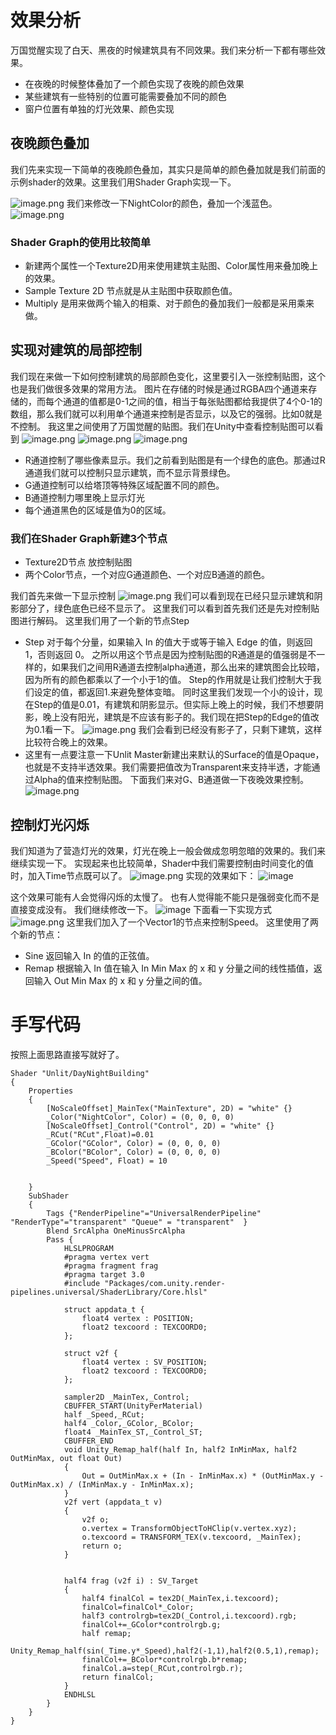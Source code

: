 # 效果分析
万国觉醒实现了白天、黑夜的时候建筑具有不同效果。我们来分析一下都有哪些效果。

- 在夜晚的时候整体叠加了一个颜色实现了夜晚的颜色效果
- 某些建筑有一些特别的位置可能需要叠加不同的颜色
- 窗户位置有单独的灯光效果、颜色实现
## 夜晚颜色叠加
我们先来实现一下简单的夜晚颜色叠加，其实只是简单的颜色叠加就是我们前面的示例shader的效果。这里我们用Shader Graph实现一下。

![image.png](https://note.youdao.com/yws/res/437/WEBRESOURCE2ae6afc60f7e2ecb8479e73a270f802e)
我们来修改一下NightColor的颜色，叠加一个浅蓝色。
![image.png](https://note.youdao.com/yws/res/435/WEBRESOURCE55e7b30ced3c7652af1120dc4c567489)
### Shader Graph的使用比较简单
- 新建两个属性一个Texture2D用来使用建筑主贴图、Color属性用来叠加晚上的效果。
- Sample Texture 2D 节点就是从主贴图中获取颜色值。
- Multiply 是用来做两个输入的相乘、对于颜色的叠加我们一般都是采用乘来做。

## 实现对建筑的局部控制
我们现在来做一下如何控制建筑的局部颜色变化，这里要引入一张控制贴图，这个也是我们做很多效果的常用方法。
图片在存储的时候是通过RGBA四个通道来存储的，而每个通道的值都是0-1之间的值，相当于每张贴图都给我提供了4个0-1的数组，那么我们就可以利用单个通道来控制是否显示，以及它的强弱。比如0就是不控制。
我这里之间使用了万国觉醒的贴图。我们在Unity中查看控制贴图可以看到
![image.png](https://note.youdao.com/yws/res/474/WEBRESOURCE4612f00898f3330dae6db053d9ef579b)
![image.png](https://note.youdao.com/yws/res/476/WEBRESOURCE19702db2495fed62bb997caab21c5dee)
![image.png](https://note.youdao.com/yws/res/478/WEBRESOURCEe9177eee4690d4d1b5e6dfa445a53700)
- R通道控制了哪些像素显示。我们之前看到贴图是有一个绿色的底色。那通过R通道我们就可以控制只显示建筑，而不显示背景绿色。
- G通道控制可以给塔顶等特殊区域配置不同的颜色。
- B通道控制力哪里晚上显示灯光
- 每个通道黑色的区域是值为0的区域。
### 我们在Shader Graph新建3个节点
- Texture2D节点 放控制贴图
- 两个Color节点，一个对应G通道颜色、一个对应B通道的颜色。

我们首先来做一下显示控制
![image.png](https://note.youdao.com/yws/res/483/WEBRESOURCEf6c8870eafe54b37c94c97cba49927d7)
我们可以看到现在已经只显示建筑和阴影部分了，绿色底色已经不显示了。
这里我们可以看到首先我们还是先对控制贴图进行解码。
这里我们用了一个新的节点Step
- Step 对于每个分量，如果输入 In 的值大于或等于输入 Edge 的值，则返回 1，否则返回 0。
之所以用这个节点是因为控制贴图的R通道是的值强弱是不一样的，如果我们之间用R通道去控制alpha通道，那么出来的建筑图会比较暗，因为所有的颜色都乘以了一个小于1的值。
Step的作用就是让我们控制大于我们设定的值，都返回1.来避免整体变暗。
同时这里我们发现一个小的设计，现在Step的值是0.01，有建筑和阴影显示。但实际上晚上的时候，我们不想要阴影，晚上没有阳光，建筑是不应该有影子的。我们现在把Step的Edge的值改为0.1看一下。
![image.png](https://note.youdao.com/yws/res/499/WEBRESOURCE8e629e1f3987a5f62a1dd30f74b00c80)
我们会看到已经没有影子了，只剩下建筑，这样比较符合晚上的效果。
- 这里有一点要注意一下Unlit Master新建出来默认的Surface的值是Opaque，也就是不支持半透效果。我们需要把值改为Transparent来支持半透，才能通过Alpha的值来控制贴图。
下面我们来对G、B通道做一下夜晚效果控制。
![image.png](https://note.youdao.com/yws/res/504/WEBRESOURCE0cb7c44e62243580e488a94ed41fe099)
## 控制灯光闪烁
我们知道为了营造灯光的效果，灯光在晚上一般会做成忽明忽暗的效果的。我们来继续实现一下。
实现起来也比较简单，Shader中我们需要控制由时间变化的值时，加入Time节点既可以了。
![image.png](https://note.youdao.com/yws/res/514/WEBRESOURCEb3181ab9ffca1c83c6d33e37f8c996b3)
实现的效果如下：
![image](https://note.youdao.com/yws/res/520/WEBRESOURCE1e580e776547e8ebaed7a295ee855da5)

这个效果可能有人会觉得闪烁的太慢了。
也有人觉得能不能只是强弱变化而不是直接变成没有。
我们继续修改一下。
![image](https://note.youdao.com/yws/res/527/WEBRESOURCEb3056b3a5ae72202f2163b8ad7197f9b)
下面看一下实现方式
![image.png](https://note.youdao.com/yws/res/532/WEBRESOURCE070597e05158f7294910baa024722712)
这里我们加入了一个Vector1的节点来控制Speed。
这里使用了两个新的节点：
- Sine 返回输入 In 的值的正弦值。
- Remap 根据输入 In 值在输入 In Min Max 的 x 和 y 分量之间的线性插值，返回输入 Out Min Max 的 x 和 y 分量之间的值。

# 手写代码
按照上面思路直接写就好了。
```
Shader "Unlit/DayNightBuilding"
{
    Properties
    {
        [NoScaleOffset]_MainTex("MainTexture", 2D) = "white" {}
        _Color("NightColor", Color) = (0, 0, 0, 0)
        [NoScaleOffset]_Control("Control", 2D) = "white" {}
        _RCut("RCut",Float)=0.01
        _GColor("GColor", Color) = (0, 0, 0, 0)
        _BColor("BColor", Color) = (0, 0, 0, 0)
        _Speed("Speed", Float) = 10

        
    }
    SubShader
    {
        Tags {"RenderPipeline"="UniversalRenderPipeline" "RenderType"="transparent" "Queue" = "transparent"  }   
        Blend SrcAlpha OneMinusSrcAlpha 
		Pass {
			HLSLPROGRAM  
            #pragma vertex vert
            #pragma fragment frag
            #pragma target 3.0
            #include "Packages/com.unity.render-pipelines.universal/ShaderLibrary/Core.hlsl"

            struct appdata_t {
                float4 vertex : POSITION;
                float2 texcoord : TEXCOORD0;
            };
        
            struct v2f {
                float4 vertex : SV_POSITION; 
                float2 texcoord : TEXCOORD0; 
            };
            
            sampler2D _MainTex,_Control;  
            CBUFFER_START(UnityPerMaterial)
            half _Speed,_RCut;
            half4 _Color,_GColor,_BColor;
            float4 _MainTex_ST,_Control_ST;
            CBUFFER_END
            void Unity_Remap_half(half In, half2 InMinMax, half2 OutMinMax, out float Out)
            {
                Out = OutMinMax.x + (In - InMinMax.x) * (OutMinMax.y - OutMinMax.x) / (InMinMax.y - InMinMax.x);
            }
            v2f vert (appdata_t v)
            {
                v2f o;
                o.vertex = TransformObjectToHClip(v.vertex.xyz); 
                o.texcoord = TRANSFORM_TEX(v.texcoord, _MainTex);
                return o;
            }


            half4 frag (v2f i) : SV_Target
            {
                half4 finalCol = tex2D(_MainTex,i.texcoord);
                finalCol=finalCol*_Color;
                half3 controlrgb=tex2D(_Control,i.texcoord).rgb;
                finalCol+=_GColor*controlrgb.g;
                half remap;
                Unity_Remap_half(sin(_Time.y*_Speed),half2(-1,1),half2(0.5,1),remap);
                finalCol+=_BColor*controlrgb.b*remap;
                finalCol.a=step(_RCut,controlrgb.r);
                return finalCol;
            }
			ENDHLSL
		}
    }
}

```





